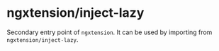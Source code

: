 # ngxtension/inject-lazy

Secondary entry point of `ngxtension`. It can be used by importing from `ngxtension/inject-lazy`.
